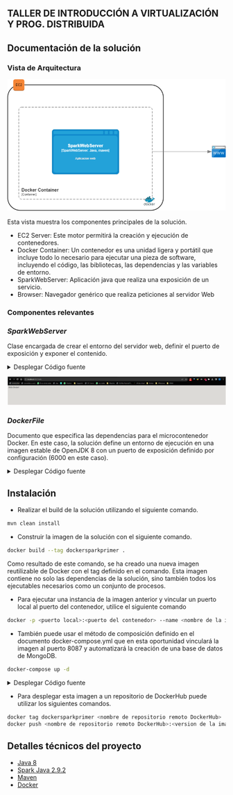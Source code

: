 ## TALLER DE INTRODUCCIÓN A VIRTUALIZACIÓN Y PROG. DISTRIBUIDA



## Documentación de la solución

### Vista de Arquitectura
![ARQ.JPG](https://github.com/DavidCastro4444/ArquitecturaYGobernabilidad/blob/main/Taller-de-Introducci%C3%B3n-a-Virtualizaci%C3%B3n-prog.-distribuida/Imagenes/Dise%C3%B1o%20arquitectura.png)

Esta vista muestra los componentes principales de la solución.
- EC2 Server: Este motor permitirá la creación y ejecución de contenedores.
- Docker Container: Un contenedor es una unidad ligera y portátil que incluye todo lo necesario para ejecutar una pieza de software, incluyendo el código, las bibliotecas, las dependencias y las variables de entorno.
- SparkWebServer: Aplicación java que realiza una exposición de un servicio.
- Browser: Navegador genérico que realiza peticiones al servidor Web

### Componentes relevantes

### *SparkWebServer*
Clase encargada de crear el entorno del servidor web, definir el puerto de exposición y exponer el contenido.
<details><summary>Desplegar Código fuente</summary>
<p>

#### Encontrado en main/java/SparkWebServer.java

```java
import static spark.Spark.*;

public class SparkWebServer {

    public static void main(String... args){
        port(getPort());
        get("hello", (req,res) -> "Hello Docker!");
    }

    private static int getPort() {
        if (System.getenv("PORT") != null) {
            return Integer.parseInt(System.getenv("PORT"));
        }
        return 4567;
    }

}
```
</details></p>

![ARQ.JPG](https://github.com/DavidCastro4444/ArquitecturaYGobernabilidad/blob/main/Taller-de-Introducci%C3%B3n-a-Virtualizaci%C3%B3n-prog.-distribuida/Imagenes/Ejemplo%20ejecucion.drawio.png)

### *DockerFile*
Documento que especifica las dependencias para el microcontenedor Docker. En este caso, la solución define un entorno de ejecución en una imagen estable de OpenJDK 8 con un puerto de exposición definido por configuración (6000 en este caso).
<details><summary>Desplegar Código fuente</summary>
<p>

#### Encontrado en DockerFile

```dockerfile
FROM openjdk:8
LABEL authors="David"

WORKDIR /usrapp/bin

ENV PORT 6000

COPY /target/classes /usrapp/bin/classes
COPY /target/dependency /usrapp/bin/dependency

CMD ["java","-cp","./classes:./dependency/*","SparkWebServer"]
```
</details></p>

## Instalación
- Realizar el build de la solución utilizando el siguiente comando.
```bash
mvn clean install
```

- Construir la imagen de la solución con el siguiente comando.
```bash
docker build --tag dockersparkprimer .
```

Como resultado de este comando, se ha creado una nueva imagen reutilizable de Docker con el tag definido en el comando. Esta imagen contiene no solo las dependencias de la solución, sino también todos los ejecutables necesarios como un conjunto de procesos.

- Para ejecutar una instancia de la imagen anterior y vincular un puerto local al puerto del contenedor, utilice el siguiente comando
```bash
docker -p <puerto local>:<puerto del contenedor> --name <nombre de la instancia> <nombre de la imagen>
```

- También puede usar el método de composición definido en el documento docker-compose.yml que en esta oportunidad vinculará la imagen al puerto 8087 y automatizará la creación de una base de datos de MongoDB.
```bash
docker-compose up -d
```
<details><summary>Desplegar Código fuente</summary>
<p>

#### Encontrado en DockerFile

```yml
version: '2'

services:
  web:
    build:
      context: .
      dockerfile: Dockerfile
    container_name: web
    ports:
      - "8087:6000"
  db:
    image: mongo:3.6.1
    container_name: db
    volumes:
      - mongodb:/data/db
      - mongodb_config:/data/configdb
    ports:
      - 27017:27017
    command: mongod

volumes:
  mongodb:
  mongodb_config:
```
</details></p>


- Para desplegar esta imagen a un repositorio de DockerHub puede utilizar los siguientes comandos.
```bash
docker tag dockersparkprimer <nombre de repositorio remoto DockerHub>
docker push <nombre de repositorio remoto DockerHub>:<version de la imagen a desplegar>
```


## Detalles técnicos del proyecto
- [Java 8](https://www.oracle.com/co/java/technologies/javase/javase8-archive-downloads.html)
- [Spark Java 2.9.2](https://mvnrepository.com/artifact/com.sparkjava/spark-core/2.9.2)
- [Maven](https://maven.apache.org/)
- [Docker](https://www.docker.com/)
